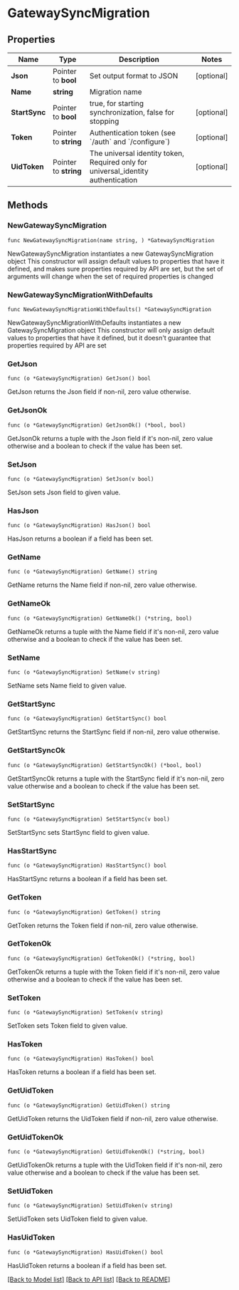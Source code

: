# GatewaySyncMigration

## Properties

Name | Type | Description | Notes
------------ | ------------- | ------------- | -------------
**Json** | Pointer to **bool** | Set output format to JSON | [optional] 
**Name** | **string** | Migration name | 
**StartSync** | Pointer to **bool** | true, for starting synchronization, false for stopping | [optional] 
**Token** | Pointer to **string** | Authentication token (see &#x60;/auth&#x60; and &#x60;/configure&#x60;) | [optional] 
**UidToken** | Pointer to **string** | The universal identity token, Required only for universal_identity authentication | [optional] 

## Methods

### NewGatewaySyncMigration

`func NewGatewaySyncMigration(name string, ) *GatewaySyncMigration`

NewGatewaySyncMigration instantiates a new GatewaySyncMigration object
This constructor will assign default values to properties that have it defined,
and makes sure properties required by API are set, but the set of arguments
will change when the set of required properties is changed

### NewGatewaySyncMigrationWithDefaults

`func NewGatewaySyncMigrationWithDefaults() *GatewaySyncMigration`

NewGatewaySyncMigrationWithDefaults instantiates a new GatewaySyncMigration object
This constructor will only assign default values to properties that have it defined,
but it doesn't guarantee that properties required by API are set

### GetJson

`func (o *GatewaySyncMigration) GetJson() bool`

GetJson returns the Json field if non-nil, zero value otherwise.

### GetJsonOk

`func (o *GatewaySyncMigration) GetJsonOk() (*bool, bool)`

GetJsonOk returns a tuple with the Json field if it's non-nil, zero value otherwise
and a boolean to check if the value has been set.

### SetJson

`func (o *GatewaySyncMigration) SetJson(v bool)`

SetJson sets Json field to given value.

### HasJson

`func (o *GatewaySyncMigration) HasJson() bool`

HasJson returns a boolean if a field has been set.

### GetName

`func (o *GatewaySyncMigration) GetName() string`

GetName returns the Name field if non-nil, zero value otherwise.

### GetNameOk

`func (o *GatewaySyncMigration) GetNameOk() (*string, bool)`

GetNameOk returns a tuple with the Name field if it's non-nil, zero value otherwise
and a boolean to check if the value has been set.

### SetName

`func (o *GatewaySyncMigration) SetName(v string)`

SetName sets Name field to given value.


### GetStartSync

`func (o *GatewaySyncMigration) GetStartSync() bool`

GetStartSync returns the StartSync field if non-nil, zero value otherwise.

### GetStartSyncOk

`func (o *GatewaySyncMigration) GetStartSyncOk() (*bool, bool)`

GetStartSyncOk returns a tuple with the StartSync field if it's non-nil, zero value otherwise
and a boolean to check if the value has been set.

### SetStartSync

`func (o *GatewaySyncMigration) SetStartSync(v bool)`

SetStartSync sets StartSync field to given value.

### HasStartSync

`func (o *GatewaySyncMigration) HasStartSync() bool`

HasStartSync returns a boolean if a field has been set.

### GetToken

`func (o *GatewaySyncMigration) GetToken() string`

GetToken returns the Token field if non-nil, zero value otherwise.

### GetTokenOk

`func (o *GatewaySyncMigration) GetTokenOk() (*string, bool)`

GetTokenOk returns a tuple with the Token field if it's non-nil, zero value otherwise
and a boolean to check if the value has been set.

### SetToken

`func (o *GatewaySyncMigration) SetToken(v string)`

SetToken sets Token field to given value.

### HasToken

`func (o *GatewaySyncMigration) HasToken() bool`

HasToken returns a boolean if a field has been set.

### GetUidToken

`func (o *GatewaySyncMigration) GetUidToken() string`

GetUidToken returns the UidToken field if non-nil, zero value otherwise.

### GetUidTokenOk

`func (o *GatewaySyncMigration) GetUidTokenOk() (*string, bool)`

GetUidTokenOk returns a tuple with the UidToken field if it's non-nil, zero value otherwise
and a boolean to check if the value has been set.

### SetUidToken

`func (o *GatewaySyncMigration) SetUidToken(v string)`

SetUidToken sets UidToken field to given value.

### HasUidToken

`func (o *GatewaySyncMigration) HasUidToken() bool`

HasUidToken returns a boolean if a field has been set.


[[Back to Model list]](../README.md#documentation-for-models) [[Back to API list]](../README.md#documentation-for-api-endpoints) [[Back to README]](../README.md)


